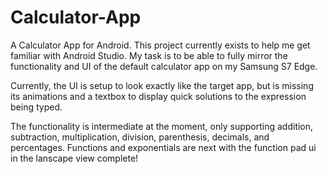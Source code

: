 # Calculator-App

A Calculator App for Android. This project currently exists to help me get familiar with Android Studio. 
My task is to be able to fully mirror the functionality and UI of the default calculator app on my Samsung S7 Edge.


Currently, the UI is setup to look exactly like the target app, but is missing its animations and a textbox to display
quick solutions to the expression being typed. 

The functionality is intermediate at the moment, only supporting addition, 
subtraction, multiplication, division, parenthesis, decimals, and percentages. Functions and exponentials are next with 
the function pad ui in the lanscape view complete!
